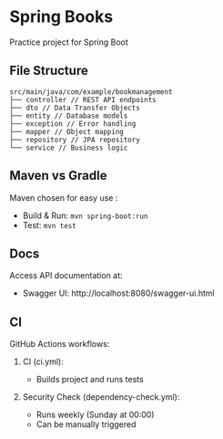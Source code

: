 # Spring Books

Practice project for Spring Boot

## File Structure 

```
src/main/java/com/example/bookmanagement
├── controller // REST API endpoints
├── dto // Data Transfer Objects
├── entity // Database models
├── exception // Error handling
├── mapper // Object mapping
├── repository // JPA repository
└── service // Business logic
```

## Maven vs Gradle

Maven chosen for easy use :
- Build & Run: `mvn spring-boot:run`
- Test: `mvn test`

## Docs

Access API documentation at:
- Swagger UI: http://localhost:8080/swagger-ui.html

## CI

GitHub Actions workflows:

1. CI (ci.yml):
   - Builds project and runs tests

2. Security Check (dependency-check.yml):
   - Runs weekly (Sunday at 00:00)
   - Can be manually triggered